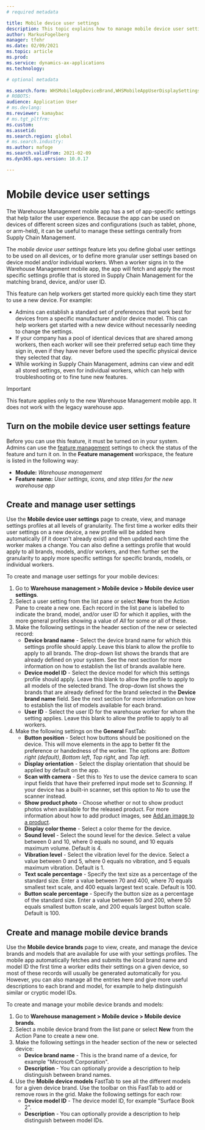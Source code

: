 ```yaml
---
# required metadata

title: Mobile device user settings
description: This topic explains how to manage mobile device user settings for warehouse workers.
author: MarkusFogelberg
manager: tfehr
ms.date: 02/09/2021
ms.topic: article
ms.prod: 
ms.service: dynamics-ax-applications
ms.technology: 

# optional metadata

ms.search.form: WHSMobileAppDeviceBrand,WHSMobileAppUserDisplaySettings
# ROBOTS: 
audience: Application User
# ms.devlang: 
ms.reviewer: kamaybac
# ms.tgt_pltfrm: 
ms.custom: 
ms.assetid: 
ms.search.region: global
# ms.search.industry: 
ms.author: mafoge
ms.search.validFrom: 2021-02-09
ms.dyn365.ops.version: 10.0.17

---
```


# Mobile device user settings

The Warehouse Management mobile app has a set of app-specific settings that help tailor the user experience. Because the app can be used on devices of different screen sizes and configurations (such as tablet, phone, or arm-held), it can be useful to manage these settings centrally from Supply Chain Management.

The *mobile device user settings* feature lets you define global user settings to be used on all devices, or to define more granular user settings based on device model and/or individual workers. When a worker signs in to the Warehouse Management mobile app, the app will fetch and apply the most specific settings profile that is stored in Supply Chain Management for the matching brand, device, and/or user ID.

This feature can help workers get started more quickly each time they start to use a new device. For example:

- Admins can establish a standard set of preferences that work best for devices from a specific manufacturer and/or device model. This can help workers get started with a new device without necessarily needing to change the settings.
- If your company has a pool of identical devices that are shared among workers, then each worker will see their preferred setup each time they sign in, even if they have never before used the specific physical device they selected that day.
- While working in Supply Chain Management, admins can view and edit all stored settings, even for individual workers, which can help with troubleshooting or to fine tune new features.

> [!IMPORTANT]
> This feature applies only to the new Warehouse Management mobile app. It does not work with the legacy warehouse app.

## Turn on the mobile device user settings feature

Before you can use this feature, it must be turned on in your system. Admins can use the [feature management](../../fin-ops-core/fin-ops/get-started/feature-management/feature-management-overview.md) settings to check the status of the feature and turn it on. In the **Feature management** workspace, the feature is listed in the following way:

- **Module:** *Warehouse management*
- **Feature name:** *User settings, icons, and step titles for the new warehouse app*

## Create and manage user settings

Use the **Mobile device user settings** page to create, view, and manage settings profiles at all levels of granularity. The first time a worker edits their user settings on a new device, a new profile will be added here automatically (if it doesn't already exist) and then updated each time the worker makes a change. You can also define a settings profile that would apply to all brands, models, and/or workers, and then further set the granularity to apply more specific settings for specific brands, models, or individual workers.

To create and manage user settings for your mobile devices:

1. Go to **Warehouse management \> Mobile device \> Mobile device user settings**.
1. Select a user setting from the list pane or select **New** from the Action Pane to create a new one. Each record in the list pane is labelled to indicate the brand, model, and/or user ID for which it applies, with the more general profiles showing a value of *All* for some or all of these.
1. Make the following settings in the header section of the new or selected record:
    - **Device brand name** - Select the device brand name for which this settings profile should apply. Leave this blank to allow the profile to apply to all brands. The drop-down list shows the brands that are already defined on your system. See the next section for more information on how to establish the list of brands available here.
    - **Device model ID** - Select the device model for which this settings profile should apply. Leave this blank to allow the profile to apply to all models of the selected brand. The drop-down list shows the brands that are already defined for the brand selected in the **Device brand name** field. See the next section for more information on how to establish the list of models available for each brand.
    - **User ID** - Select the user ID for the warehouse worker for whom the setting applies. Leave this blank to allow the profile to apply to all workers.
1. Make the following settings on the **General** FastTab:
    - **Button position** - Select how buttons should be positioned on the device. This will move elements in the app to better fit the preference or handedness of the worker. The options are: *Bottom right (default)*, *Bottom left*, *Top right*, and *Top left*.
    - **Display orientation** - Select the display orientation that should be applied by default on the app.
    - **Scan with camera** - Set this to *Yes* to use the device camera to scan input fields that have their preferred input mode set to *Scanning*. If your device has a built-in scanner, set this option to *No* to use the scanner instead.
    - **Show product photo** - Choose whether or not to show product photos when available for the released product. For more information about how to add product images, see [Add an image to a product](../pim/tasks/add-image-product.md).
    - **Display color theme** - Select a color theme for the device.
    - **Sound level** - Select the sound level for the device. Select a value between 0 and 10, where 0 equals no sound, and 10 equals maximum volume. Default is 4.
    - **Vibration level** - Select the vibration level for the device. Select a value between 0 and 5, where 0 equals no vibration, and 5 equals maximum vibration. Default is 1.
    - **Text scale percentage** - Specify the text size as a percentage of the standard size. Enter a value between 70 and 400, where 70 equals smallest text scale, and 400 equals largest text scale. Default is 100.
    - **Button scale percentage** - Specify the button size as a percentage of the standard size. Enter a value between 50 and 200, where 50 equals smallest button scale, and 200 equals largest button scale. Default is 100.

## Create and manage mobile device brands

Use the **Mobile device brands** page to view, create, and manage the device brands and models that are available for use with your settings profiles. The mobile app automatically fetches and submits the local brand name and model ID the first time a worker edits their settings on a given device, so  most of these records will usually be generated automatically for you. However, you can also manage all the entries here and give more useful descriptions to each brand and model, for example to help distinguish similar or cryptic model IDs.

To create and manage your mobile device brands and models:

1. Go to **Warehouse management \> Mobile device \> Mobile device brands**.
1. Select a mobile device brand from the list pane or select **New** from the Action Pane to create a new one.
1. Make the following settings in the header section of the new or selected device:
    - **Device brand name** - This is the brand name of a device, for example "Microsoft Corporation".
    - **Description** - You can optionally provide a description to help distinguish between brand names.
1. Use the **Mobile device models** FastTab to see all the different models for a given device brand. Use the toolbar on this FastTab to add or remove rows in the grid. Make the following settings for each row:
    - **Device model ID** - The device model ID, for example "Surface Book 2".
    - **Description** - You can optionally provide a description to help distinguish between model IDs.

